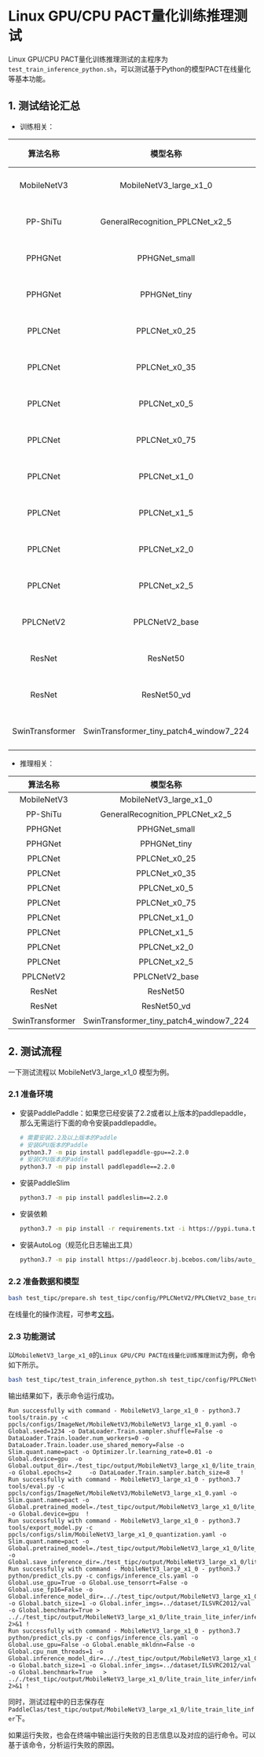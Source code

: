 # Linux GPU/CPU PACT量化训练推理测试

Linux GPU/CPU PACT量化训练推理测试的主程序为`test_train_inference_python.sh`，可以测试基于Python的模型PACT在线量化等基本功能。

## 1. 测试结论汇总

- 训练相关：

|    算法名称     |                模型名称                 |   单机单卡   |
| :-------------: | :-------------------------------------: | :----------: |
|   MobileNetV3   |         MobileNetV3_large_x1_0          | PACT量化训练 |
|    PP-ShiTu     |     GeneralRecognition_PPLCNet_x2_5     | PACT量化训练 |
|     PPHGNet     |              PPHGNet_small              | PACT量化训练 |
|     PPHGNet     |              PPHGNet_tiny               | PACT量化训练 |
|     PPLCNet     |              PPLCNet_x0_25              | PACT量化训练 |
|     PPLCNet     |              PPLCNet_x0_35              | PACT量化训练 |
|     PPLCNet     |              PPLCNet_x0_5               | PACT量化训练 |
|     PPLCNet     |              PPLCNet_x0_75              | PACT量化训练 |
|     PPLCNet     |              PPLCNet_x1_0               | PACT量化训练 |
|     PPLCNet     |              PPLCNet_x1_5               | PACT量化训练 |
|     PPLCNet     |              PPLCNet_x2_0               | PACT量化训练 |
|     PPLCNet     |              PPLCNet_x2_5               | PACT量化训练 |
|    PPLCNetV2    |             PPLCNetV2_base              | PACT量化训练 |
|     ResNet      |                ResNet50                 | PACT量化训练 |
|     ResNet      |               ResNet50_vd               | PACT量化训练 |
| SwinTransformer | SwinTransformer_tiny_patch4_window7_224 | PACT量化训练 |

- 推理相关：

|    算法名称     |                模型名称                 | device_CPU | device_GPU | batchsize |
| :-------------: | :-------------------------------------: | :--------: | :--------: | :-------: |
|   MobileNetV3   |         MobileNetV3_large_x1_0          |    支持    |    支持    |     1     |
|    PP-ShiTu     |     GeneralRecognition_PPLCNet_x2_5     |    支持    |    支持    |     1     |
|     PPHGNet     |              PPHGNet_small              |    支持    |    支持    |     1     |
|     PPHGNet     |              PPHGNet_tiny               |    支持    |    支持    |     1     |
|     PPLCNet     |              PPLCNet_x0_25              |    支持    |    支持    |     1     |
|     PPLCNet     |              PPLCNet_x0_35              |    支持    |    支持    |     1     |
|     PPLCNet     |              PPLCNet_x0_5               |    支持    |    支持    |     1     |
|     PPLCNet     |              PPLCNet_x0_75              |    支持    |    支持    |     1     |
|     PPLCNet     |              PPLCNet_x1_0               |    支持    |    支持    |     1     |
|     PPLCNet     |              PPLCNet_x1_5               |    支持    |    支持    |     1     |
|     PPLCNet     |              PPLCNet_x2_0               |    支持    |    支持    |     1     |
|     PPLCNet     |              PPLCNet_x2_5               |    支持    |    支持    |     1     |
|    PPLCNetV2    |             PPLCNetV2_base              |    支持    |    支持    |     1     |
|     ResNet      |                ResNet50                 |    支持    |    支持    |     1     |
|     ResNet      |               ResNet50_vd               |    支持    |    支持    |     1     |
| SwinTransformer | SwinTransformer_tiny_patch4_window7_224 |    支持    |    支持    |     1     |

## 2. 测试流程

一下测试流程以 MobileNetV3_large_x1_0 模型为例。

### 2.1 准备环境

- 安装PaddlePaddle：如果您已经安装了2.2或者以上版本的paddlepaddle，那么无需运行下面的命令安装paddlepaddle。
  ```bash
  # 需要安装2.2及以上版本的Paddle
  # 安装GPU版本的Paddle
  python3.7 -m pip install paddlepaddle-gpu==2.2.0
  # 安装CPU版本的Paddle
  python3.7 -m pip install paddlepaddle==2.2.0
  ```

- 安装PaddleSlim
  ```bash
  python3.7 -m pip install paddleslim==2.2.0
  ```

- 安装依赖
  ```bash
  python3.7 -m pip install -r requirements.txt -i https://pypi.tuna.tsinghua.edu.cn/simple
  ```

- 安装AutoLog（规范化日志输出工具）
  ```bash
  python3.7 -m pip install https://paddleocr.bj.bcebos.com/libs/auto_log-1.2.0-py3-none-any.whl
  ```

### 2.2 准备数据和模型

```bash
bash test_tipc/prepare.sh test_tipc/config/PPLCNetV2/PPLCNetV2_base_train_pact_infer_python.txt lite_train_lite_infer
```

在线量化的操作流程，可参考[文档](../../deploy/slim/README.md)。

### 2.3 功能测试

以`MobileNetV3_large_x1_0`的`Linux GPU/CPU PACT在线量化训练推理测试`为例，命令如下所示。

```bash
bash test_tipc/test_train_inference_python.sh test_tipc/config/PPLCNetV2/PPLCNetV2_base_train_pact_infer_python.txt lite_train_lite_infer
```

输出结果如下，表示命令运行成功。

```log
Run successfully with command - MobileNetV3_large_x1_0 - python3.7 tools/train.py -c ppcls/configs/ImageNet/MobileNetV3/MobileNetV3_large_x1_0.yaml -o Global.seed=1234 -o DataLoader.Train.sampler.shuffle=False -o DataLoader.Train.loader.num_workers=0 -o DataLoader.Train.loader.use_shared_memory=False -o Slim.quant.name=pact -o Optimizer.lr.learning_rate=0.01 -o Global.device=gpu  -o Global.output_dir=./test_tipc/output/MobileNetV3_large_x1_0/lite_train_lite_infer/pact_train_gpus_0_autocast_null -o Global.epochs=2     -o DataLoader.Train.sampler.batch_size=8   !
Run successfully with command - MobileNetV3_large_x1_0 - python3.7 tools/eval.py -c ppcls/configs/ImageNet/MobileNetV3/MobileNetV3_large_x1_0.yaml -o Slim.quant.name=pact -o Global.pretrained_model=./test_tipc/output/MobileNetV3_large_x1_0/lite_train_lite_infer/pact_train_gpus_0_autocast_null/MobileNetV3_large_x1_0/latest -o Global.device=gpu  !
Run successfully with command - MobileNetV3_large_x1_0 - python3.7 tools/export_model.py -c ppcls/configs/slim/MobileNetV3_large_x1_0_quantization.yaml -o Slim.quant.name=pact -o Global.pretrained_model=./test_tipc/output/MobileNetV3_large_x1_0/lite_train_lite_infer/pact_train_gpus_0_autocast_null/MobileNetV3_large_x1_0/latest -o Global.save_inference_dir=./test_tipc/output/MobileNetV3_large_x1_0/lite_train_lite_infer/pact_train_gpus_0_autocast_null!
Run successfully with command - MobileNetV3_large_x1_0 - python3.7 python/predict_cls.py -c configs/inference_cls.yaml -o Global.use_gpu=True -o Global.use_tensorrt=False -o Global.use_fp16=False -o Global.inference_model_dir=.././test_tipc/output/MobileNetV3_large_x1_0/lite_train_lite_infer/pact_train_gpus_0_autocast_null -o Global.batch_size=1 -o Global.infer_imgs=../dataset/ILSVRC2012/val -o Global.benchmark=True > .././test_tipc/output/MobileNetV3_large_x1_0/lite_train_lite_infer/infer_gpu_usetrt_False_precision_False_batchsize_1.log 2>&1 !
Run successfully with command - MobileNetV3_large_x1_0 - python3.7 python/predict_cls.py -c configs/inference_cls.yaml -o Global.use_gpu=False -o Global.enable_mkldnn=False -o Global.cpu_num_threads=1 -o Global.inference_model_dir=.././test_tipc/output/MobileNetV3_large_x1_0/lite_train_lite_infer/pact_train_gpus_0_autocast_null -o Global.batch_size=1 -o Global.infer_imgs=../dataset/ILSVRC2012/val -o Global.benchmark=True   > .././test_tipc/output/MobileNetV3_large_x1_0/lite_train_lite_infer/infer_cpu_usemkldnn_False_threads_1_batchsize_1.log 2>&1 !
```
同时，测试过程中的日志保存在`PaddleClas/test_tipc/output/MobileNetV3_large_x1_0/lite_train_lite_infer`下。

如果运行失败，也会在终端中输出运行失败的日志信息以及对应的运行命令。可以基于该命令，分析运行失败的原因。
